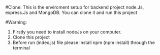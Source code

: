 #Clone:
This is the enviroment setup for backend project node.Js, express.Js and MongoDB. You can clone it and run this project

#Warning:
1. Firstly you need to install nodeJs on your computer.
2. Clone this project
3. Before run (index.js) file please install npm (npm install) through the terminal 
